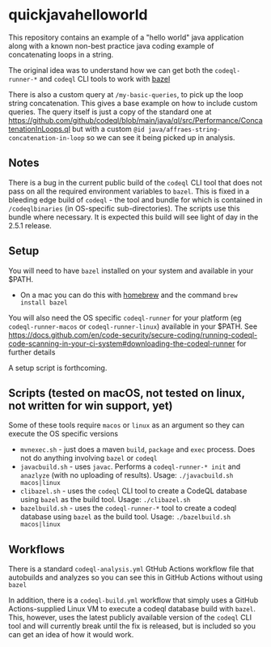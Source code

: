 # quickjavahelloworld

This repository contains an example of a "hello world" java application along with a known non-best practice java coding example of concatenating loops in a string.

The original idea was to understand how we can get both the `codeql-runner-*` and `codeql` CLI tools to work with [bazel](https://bazel.build/)

There is also a custom query at `/my-basic-queries`, to pick up the loop string concatenation. This gives a base example on how to include custom queries. The query itself is just a copy of the standard one at https://github.com/github/codeql/blob/main/java/ql/src/Performance/ConcatenationInLoops.ql but with a custom `@id java/affraes-string-concatenation-in-loop` so we can see it being picked up in analysis.

## Notes
There is a bug in the current public build of the `codeql` CLI tool that does not pass on all the required environment variables to `bazel`. This is fixed in a bleeding edge build of `codeql` - the tool and bundle for which is contained in `/codeqlbinaries` (in OS-specific sub-directories). The scripts use this bundle where necessary. It is expected this build will see light of day in the 2.5.1 release.

## Setup

You will need to have `bazel` installed on your system and available in your $PATH.

- On a mac you can do this with [homebrew](https://brew.sh) and the command `brew install bazel`

You will also need the OS specific `codeql-runner` for your platform (eg `codeql-runner-macos` or `codeql-runner-linux`) available in your $PATH. See https://docs.github.com/en/code-security/secure-coding/running-codeql-code-scanning-in-your-ci-system#downloading-the-codeql-runner for further details

A setup script is forthcoming.

## Scripts (tested on macOS, not tested on linux, not written for win support, yet)

Some of these tools require `macos` or `linux` as an argument so they can execute the OS specific versions

- `mvnexec.sh` - just does a maven `build`, `package` and `exec` process. Does not do anything involving `bazel` or `codeql`
- `javacbuild.sh` - uses `javac`. Performs a `codeql-runner-* init` and `anazlyze` (with no uploading of results). Usage: `./javacbuild.sh macos|linux`
- `clibazel.sh` - uses the `codeql` CLI tool to create a CodeQL database using `bazel` as the build tool. Usage: `./clibazel.sh`
- `bazelbuild.sh` - uses the `codeql-runner-*` tool to create a codeql database using `bazel` as the build tool. Usage: `./bazelbuild.sh macos|linux`


## Workflows

There is a standard `codeql-analysis.yml` GtHub Actions workflow file that autobuilds and analyzes so you can see this in GitHub Actions without using `bazel`

In addition, there is a `codeql-build.yml` workflow that simply uses a GitHub Actions-supplied Linux VM to execute a codeql database build with `bazel`. This, however, uses the latest publicly available version of the `codeql` CLI tool and will currently break until the fix is released, but is included so you can get an idea of how it would work.
